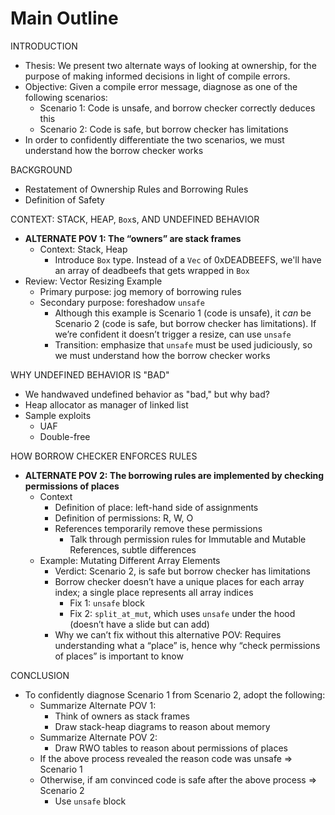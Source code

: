 # Main Outline

INTRODUCTION
- Thesis: We present two alternate ways of looking at ownership, for the purpose of making informed decisions in light of compile errors.
- Objective: Given a compile error message, diagnose as one of the following scenarios:
    - Scenario 1: Code is unsafe, and borrow checker correctly deduces this
    - Scenario 2: Code is safe, but borrow checker has limitations
- In order to confidently differentiate the two scenarios, we must understand how the borrow checker works

BACKGROUND
- Restatement of Ownership Rules and Borrowing Rules
- Definition of Safety

CONTEXT: STACK, HEAP, `Box`s, AND UNDEFINED BEHAVIOR 
- **ALTERNATE POV 1: The “owners” are stack frames**
    - Context: Stack, Heap
        - Introduce `Box` type. Instead of a `Vec` of 0xDEADBEEFS, we'll have an array of deadbeefs that gets wrapped in `Box`
- Review: Vector Resizing Example
    - Primary purpose: jog memory of borrowing rules
    - Secondary purpose: foreshadow `unsafe`
        - Although this example is Scenario 1 (code is unsafe), it *can* be Scenario 2 (code is safe, but borrow checker has limitations). If we’re confident it doesn’t trigger a resize, can use `unsafe`
        - Transition: emphasize that `unsafe` must be used judiciously, so we must understand how the borrow checker works

WHY UNDEFINED BEHAVIOR IS "BAD"
- We handwaved undefined behavior as "bad," but why bad?
- Heap allocator as manager of linked list
- Sample exploits
    - UAF
    - Double-free

HOW BORROW CHECKER ENFORCES RULES
- **ALTERNATE POV 2: The borrowing rules are implemented by checking permissions of places**
    - Context
        - Definition of place: left-hand side of assignments
        - Definition of permissions: R, W, O
        - References temporarily remove these permissions
            - Talk through permission rules for Immutable and Mutable References, subtle differences
    - Example: Mutating Different Array Elements
        - Verdict: Scenario 2, is safe but borrow checker has limitations
        - Borrow checker doesn’t have a unique places for each array index; a single place represents all array indices
            - Fix 1: `unsafe` block
            - Fix 2: `split_at_mut`, which uses `unsafe` under the hood (doesn’t have a slide but can add)
        - Why we can’t fix without this alternative POV: Requires understanding what a “place” is, hence why “check permissions of places” is important to know

CONCLUSION
- To confidently diagnose Scenario 1 from Scenario 2, adopt the following:
    - Summarize Alternate POV 1:
        - Think of owners as stack frames
        - Draw stack-heap diagrams to reason about memory
    - Summarize Alternate POV 2:
        - Draw RWO tables to reason about permissions of places
    - If the above process revealed the reason code was unsafe ⇒ Scenario 1
    - Otherwise, if am convinced code is safe after the above process ⇒ Scenario 2
        - Use `unsafe` block
